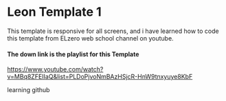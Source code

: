 # Leon Template 1

This template is responsive for all screens, and i have learned how to code this template from ELzero web school channel on youtube.

#### The down link is the playlist for this Template 
https://www.youtube.com/watch?v=MBq8ZFEIIaQ&list=PLDoPjvoNmBAzHSjcR-HnW9tnxyuye8KbF

learning github
